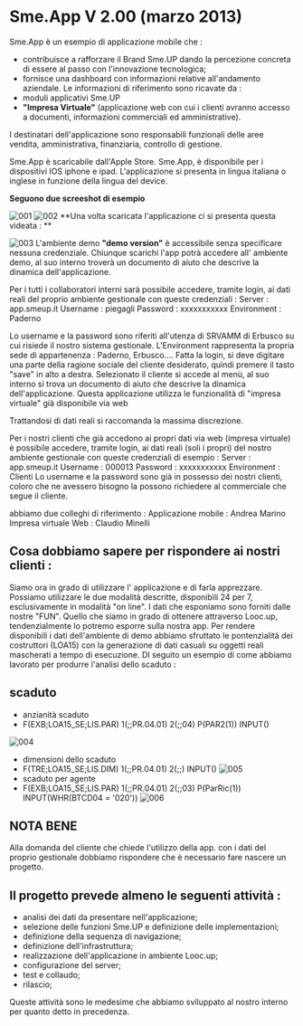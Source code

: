 # Sme.App V 2.00  (marzo 2013)
Sme.App è un esempio di applicazione mobile che  : 
-  contribuisce a rafforzare il Brand Sme.UP dando la percezione concreta di essere al passo con l'innovazione tecnologica;
-  fornisce una dashboard con informazioni relative all'andamento aziendale.
Le informazioni di riferimento sono ricavate da : 
-  moduli applicativi Sme.UP
- **"Impresa Virtuale"** (applicazione web con cui i clienti avranno accesso a documenti, informazioni commerciali ed amministrative).

I destinatari dell'applicazione sono responsabili funzionali delle aree vendita, amministrativa, finanziaria, controllo di gestione.

Sme.App è scaricabile dall'Apple Store.
Sme.App, è disponibile per i dispositivi IOS iphone e ipad.
L'applicazione si presenta in lingua italiana o inglese in funzione della lingua del device.

**Seguono due screeshot di esempio**

![001](http://localhost:3000/immagini/MOBASE_V2/001.png)
![002](http://localhost:3000/immagini/MOBASE_V2/002.png)
**Una volta scaricata l'applicazione ci si presenta questa videata : **

![003](http://localhost:3000/immagini/MOBASE_V2/003.png)
L'ambiente demo **"demo version"** è accessibile senza specificare nessuna credenziale.
Chiunque scarichi l'app potrà accedere all' ambiente demo, al suo interno troverà un documento di aiuto che descrive la dinamica dell'applicazione.

Per i tutti i collaboratori interni sarà possibile accedere, tramite login, ai dati reali del proprio ambiente gestionale con queste credenziali : 
Server   :  app.smeup.it
Username  :  piegagli
Password  :  xxxxxxxxxxx
Environment  :  Paderno

Lo username e la password sono riferiti all'utenza di SRVAMM di Erbusco su cui risiede il nostro sistema gestionale.
L'Environment rappresenta la propria sede di appartenenza :  Paderno, Erbusco....
Fatta la login, si deve digitare una parte della ragione sociale del cliente desiderato, quindi premere il tasto "save" in alto a destra.
Selezionato il cliente si accede al menù, al suo interno si trova un documento di aiuto che descrive la dinamica dell'applicazione.
Questa applicazione utilizza le funzionalità di "impresa virtuale" già disponibile via web

Trattandosi di dati reali si raccomanda la massima discrezione.

Per i nostri clienti che già accedono ai propri dati via web (impresa virtuale) è possibile accedere, tramite login, ai dati reali (soli i propri) del nostro ambiente gestionale con queste credenziali di esempio : 
Server   :  app.smeup.it
Username  :  000013
Password  :  xxxxxxxxxxx
Environment  :  Clienti
Lo username e la password sono già in possesso dei nostri clienti, coloro che ne avessero bisogno la possono richiedere al commerciale che segue il cliente.

abbiamo due colleghi di riferimento : 
Applicazione mobile :  Andrea Marino
Impresa virtuale Web  :  Claudio Minelli


## Cosa dobbiamo sapere per rispondere ai nostri clienti : 

Siamo ora in grado di utilizzare l' applicazione e di farla apprezzare. Possiamo utilizzare le due modalità descritte, disponibili 24 per 7, esclusivamente in modalità "on line". I dati che esponiamo sono forniti dalle nostre "FUN". Quello che  siamo in grado di ottenere attraverso Looc.up, tendenzialmente lo potremo esporre sulla nostra app.
Per rendere disponibili i dati dell'ambiente di demo abbiamo sfruttato le pontenzialità dei costruttori (LOA15) con la generazione di dati casuali su oggetti reali mascherati a tempo di esecuzione.
DI seguito un esempio di come abbiamo lavorato per produrre l'analisi dello scaduto : 


## scaduto

-  anzianità scaduto
-  F(EXB;LOA15_SE;LIS.PAR) 1(;;PR.04.01) 2(;;04) P(PAR2(1)) INPUT()

![004](http://localhost:3000/immagini/MOBASE_V2/004.png)
-  dimensioni dello scaduto
-  F(TRE;LOA15_SE;LIS.DIM) 1(;;PR.04.01) 2(;;) INPUT()
![005](http://localhost:3000/immagini/MOBASE_V2/005.png)
-  scaduto per agente
-  F(EXB;LOA15_SE;LIS.PAR) 1(;;PR.04.01) 2(;;03) P(ParRic(1)) INPUT(WHR(BTCD04 = '020'))
![006](http://localhost:3000/immagini/MOBASE_V2/006.png)
## NOTA BENE
Alla domanda del cliente che chiede l'utilizzo della app. con i dati del proprio gestionale dobbiamo rispondere che è necessario fare nascere un progetto.

## Il progetto prevede almeno le seguenti attività : 

-  analisi dei dati da presentare nell'applicazione;
-  selezione delle funzioni Sme.UP e definizione delle implementazioni;
-  definizione della sequenza di navigazione;
-  definizione dell'infrastruttura;
-  realizzazione dell'applicazione in ambiente Looc.up;
-  configurazione del server;
-  test e collaudo;
-  rilascio;


Queste attività sono le medesime che abbiamo sviluppato al nostro interno per quanto detto in precedenza.


